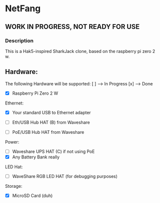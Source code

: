# NetFang

WORK IN PROGRESS, NOT READY FOR USE
---

### Description

This is a Hak5-inspired SharkJack clone, based on the raspberry pi zero 2 w.

## Hardware:

The following Hardware will be supported:
[ ] --> In Progress
[x] --> Done

- [x] Raspberry Pi Zero 2 W

Ethernet:

- [x] Your standard USB to Ethernet adapter
- [ ] Eth/USB Hub HAT (B) from Waveshare

- [ ] PoE/USB Hub HAT from Waveshare

Power:

- [ ] Waveshare UPS HAT (C) if not using PoE
- [x] Any Battery Bank really

LED Hat:

- [ ] WaveShare RGB LED HAT (for debugging purposes)

Storage:

- [x] MicroSD Card (duh)

